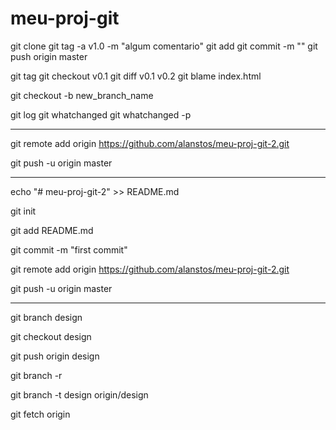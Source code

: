 # meu-proj-git

git clone <repositorio>
git tag -a v1.0 -m "algum comentario"
git add
git commit -m ""
git push origin master

git tag
git checkout v0.1
git diff v0.1 v0.2
git blame index.html

git checkout -b new_branch_name

git log
git whatchanged
git whatchanged -p

--------------------------

git remote add origin https://github.com/alanstos/meu-proj-git-2.git

git push -u origin master

--------------------------

echo "# meu-proj-git-2" >> README.md

git init

git add README.md

git commit -m "first commit"

git remote add origin https://github.com/alanstos/meu-proj-git-2.git

git push -u origin master

------------------

git branch design

git checkout design

git push origin design

git branch -r

git branch -t design origin/design

git fetch origin